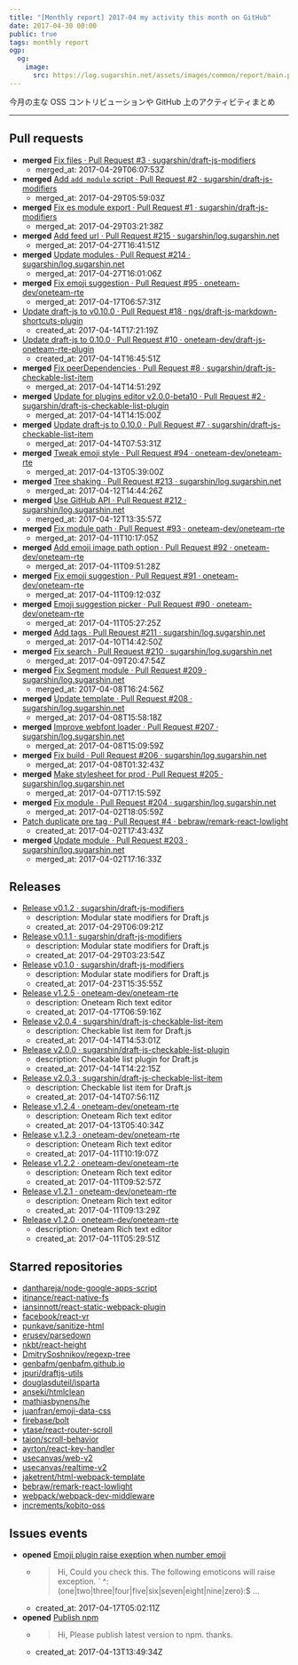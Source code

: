 ```yaml
---
title: "[Monthly report] 2017-04 my activity this month on GitHub"
date: 2017-04-30 00:00
public: true
tags: monthly report
ogp:
  og:
    image:
      src: https://log.sugarshin.net/assets/images/common/report/main.png
---
```


今月の主な OSS コントリビューションや GitHub 上のアクティビティまとめ

***

## Pull requests

- **merged** [Fix files · Pull Request #3 · sugarshin/draft-js-modifiers](https://github.com/sugarshin/draft-js-modifiers/pull/3)
  - merged_at: 2017-04-29T06:07:53Z
- **merged** [Add `add module` script · Pull Request #2 · sugarshin/draft-js-modifiers](https://github.com/sugarshin/draft-js-modifiers/pull/2)
  - merged_at: 2017-04-29T05:59:03Z
- **merged** [Fix es module export · Pull Request #1 · sugarshin/draft-js-modifiers](https://github.com/sugarshin/draft-js-modifiers/pull/1)
  - merged_at: 2017-04-29T03:21:38Z
- **merged** [Add feed url · Pull Request #215 · sugarshin/log.sugarshin.net](https://github.com/sugarshin/log.sugarshin.net/pull/215)
  - merged_at: 2017-04-27T16:41:51Z
- **merged** [Update modules · Pull Request #214 · sugarshin/log.sugarshin.net](https://github.com/sugarshin/log.sugarshin.net/pull/214)
  - merged_at: 2017-04-27T16:01:06Z
- **merged** [Fix emoji suggestion · Pull Request #95 · oneteam-dev/oneteam-rte](https://github.com/oneteam-dev/oneteam-rte/pull/95)
  - merged_at: 2017-04-17T06:57:31Z
- [Update draft-js to v0.10.0 · Pull Request #18 · ngs/draft-js-markdown-shortcuts-plugin](https://github.com/ngs/draft-js-markdown-shortcuts-plugin/pull/18)
  - created_at: 2017-04-14T17:21:19Z
- [Update draft-js to 0.10.0 · Pull Request #10 · oneteam-dev/draft-js-oneteam-rte-plugin](https://github.com/oneteam-dev/draft-js-oneteam-rte-plugin/pull/10)
  - created_at: 2017-04-14T16:45:51Z
- **merged** [Fix peerDependencies · Pull Request #8 · sugarshin/draft-js-checkable-list-item](https://github.com/sugarshin/draft-js-checkable-list-item/pull/8)
  - merged_at: 2017-04-14T14:51:29Z
- **merged** [Update for plugins editor v2.0.0-beta10 · Pull Request #2 · sugarshin/draft-js-checkable-list-plugin](https://github.com/sugarshin/draft-js-checkable-list-plugin/pull/2)
  - merged_at: 2017-04-14T14:15:00Z
- **merged** [Update draft-js to 0.10.0 · Pull Request #7 · sugarshin/draft-js-checkable-list-item](https://github.com/sugarshin/draft-js-checkable-list-item/pull/7)
  - merged_at: 2017-04-14T07:53:31Z
- **merged** [Tweak emoji style · Pull Request #94 · oneteam-dev/oneteam-rte](https://github.com/oneteam-dev/oneteam-rte/pull/94)
  - merged_at: 2017-04-13T05:39:00Z
- **merged** [Tree shaking · Pull Request #213 · sugarshin/log.sugarshin.net](https://github.com/sugarshin/log.sugarshin.net/pull/213)
  - merged_at: 2017-04-12T14:44:26Z
- **merged** [Use GitHub API · Pull Request #212 · sugarshin/log.sugarshin.net](https://github.com/sugarshin/log.sugarshin.net/pull/212)
  - merged_at: 2017-04-12T13:35:57Z
- **merged** [Fix module path · Pull Request #93 · oneteam-dev/oneteam-rte](https://github.com/oneteam-dev/oneteam-rte/pull/93)
  - merged_at: 2017-04-11T10:17:05Z
- **merged** [Add emoji image path option · Pull Request #92 · oneteam-dev/oneteam-rte](https://github.com/oneteam-dev/oneteam-rte/pull/92)
  - merged_at: 2017-04-11T09:51:28Z
- **merged** [Fix emoji suggestion · Pull Request #91 · oneteam-dev/oneteam-rte](https://github.com/oneteam-dev/oneteam-rte/pull/91)
  - merged_at: 2017-04-11T09:12:03Z
- **merged** [Emoji suggestion picker · Pull Request #90 · oneteam-dev/oneteam-rte](https://github.com/oneteam-dev/oneteam-rte/pull/90)
  - merged_at: 2017-04-11T05:27:25Z
- **merged** [Add tags · Pull Request #211 · sugarshin/log.sugarshin.net](https://github.com/sugarshin/log.sugarshin.net/pull/211)
  - merged_at: 2017-04-10T14:42:50Z
- **merged** [Fix search · Pull Request #210 · sugarshin/log.sugarshin.net](https://github.com/sugarshin/log.sugarshin.net/pull/210)
  - merged_at: 2017-04-09T20:47:54Z
- **merged** [Fix Segment module · Pull Request #209 · sugarshin/log.sugarshin.net](https://github.com/sugarshin/log.sugarshin.net/pull/209)
  - merged_at: 2017-04-08T16:24:56Z
- **merged** [Update template · Pull Request #208 · sugarshin/log.sugarshin.net](https://github.com/sugarshin/log.sugarshin.net/pull/208)
  - merged_at: 2017-04-08T15:58:18Z
- **merged** [Improve webfont loader · Pull Request #207 · sugarshin/log.sugarshin.net](https://github.com/sugarshin/log.sugarshin.net/pull/207)
  - merged_at: 2017-04-08T15:09:59Z
- **merged** [Fix build · Pull Request #206 · sugarshin/log.sugarshin.net](https://github.com/sugarshin/log.sugarshin.net/pull/206)
  - merged_at: 2017-04-08T01:32:43Z
- **merged** [Make stylesheet for prod · Pull Request #205 · sugarshin/log.sugarshin.net](https://github.com/sugarshin/log.sugarshin.net/pull/205)
  - merged_at: 2017-04-07T17:15:59Z
- **merged** [Fix module · Pull Request #204 · sugarshin/log.sugarshin.net](https://github.com/sugarshin/log.sugarshin.net/pull/204)
  - merged_at: 2017-04-02T18:05:59Z
- [Patch duplicate pre tag · Pull Request #4 · bebraw/remark-react-lowlight](https://github.com/bebraw/remark-react-lowlight/pull/4)
  - created_at: 2017-04-02T17:43:43Z
- **merged** [Update module · Pull Request #203 · sugarshin/log.sugarshin.net](https://github.com/sugarshin/log.sugarshin.net/pull/203)
  - merged_at: 2017-04-02T17:16:33Z

## Releases

- [Release v0.1.2 · sugarshin/draft-js-modifiers](https://github.com/sugarshin/draft-js-modifiers/releases/tag/v0.1.2)
  - description: Modular state modifiers for Draft.js
  - created_at: 2017-04-29T06:09:21Z
- [Release v0.1.1 · sugarshin/draft-js-modifiers](https://github.com/sugarshin/draft-js-modifiers/releases/tag/v0.1.1)
  - description: Modular state modifiers for Draft.js
  - created_at: 2017-04-29T03:23:54Z
- [Release v0.1.0 · sugarshin/draft-js-modifiers](https://github.com/sugarshin/draft-js-modifiers/releases/tag/v0.1.0)
  - description: Modular state modifiers for Draft.js
  - created_at: 2017-04-23T15:35:55Z
- [Release v1.2.5 · oneteam-dev/oneteam-rte](https://github.com/oneteam-dev/oneteam-rte/releases/tag/v1.2.5)
  - description: Oneteam Rich text editor
  - created_at: 2017-04-17T06:59:16Z
- [Release v2.0.4 · sugarshin/draft-js-checkable-list-item](https://github.com/sugarshin/draft-js-checkable-list-item/releases/tag/v2.0.4)
  - description: Checkable list item for Draft.js
  - created_at: 2017-04-14T14:53:01Z
- [Release v2.0.0 · sugarshin/draft-js-checkable-list-plugin](https://github.com/sugarshin/draft-js-checkable-list-plugin/releases/tag/v2.0.0)
  - description: Checkable list plugin for Draft.js
  - created_at: 2017-04-14T14:22:15Z
- [Release v2.0.3 · sugarshin/draft-js-checkable-list-item](https://github.com/sugarshin/draft-js-checkable-list-item/releases/tag/v2.0.3)
  - description: Checkable list item for Draft.js
  - created_at: 2017-04-14T07:56:11Z
- [Release v1.2.4 · oneteam-dev/oneteam-rte](https://github.com/oneteam-dev/oneteam-rte/releases/tag/v1.2.4)
  - description: Oneteam Rich text editor
  - created_at: 2017-04-13T05:40:34Z
- [Release v.1.2.3 · oneteam-dev/oneteam-rte](https://github.com/oneteam-dev/oneteam-rte/releases/tag/v.1.2.3)
  - description: Oneteam Rich text editor
  - created_at: 2017-04-11T10:19:07Z
- [Release v1.2.2 · oneteam-dev/oneteam-rte](https://github.com/oneteam-dev/oneteam-rte/releases/tag/v1.2.2)
  - description: Oneteam Rich text editor
  - created_at: 2017-04-11T09:52:57Z
- [Release v1.2.1 · oneteam-dev/oneteam-rte](https://github.com/oneteam-dev/oneteam-rte/releases/tag/v1.2.1)
  - description: Oneteam Rich text editor
  - created_at: 2017-04-11T09:13:29Z
- [Release v1.2.0 · oneteam-dev/oneteam-rte](https://github.com/oneteam-dev/oneteam-rte/releases/tag/v1.2.0)
  - description: Oneteam Rich text editor
  - created_at: 2017-04-11T05:29:51Z

## Starred repositories

- [danthareja/node-google-apps-script](https://github.com/danthareja/node-google-apps-script)
- [itinance/react-native-fs](https://github.com/itinance/react-native-fs)
- [iansinnott/react-static-webpack-plugin](https://github.com/iansinnott/react-static-webpack-plugin)
- [facebook/react-vr](https://github.com/facebook/react-vr)
- [punkave/sanitize-html](https://github.com/punkave/sanitize-html)
- [erusev/parsedown](https://github.com/erusev/parsedown)
- [nkbt/react-height](https://github.com/nkbt/react-height)
- [DmitrySoshnikov/regexp-tree](https://github.com/DmitrySoshnikov/regexp-tree)
- [genbafm/genbafm.github.io](https://github.com/genbafm/genbafm.github.io)
- [jpuri/draftjs-utils](https://github.com/jpuri/draftjs-utils)
- [douglasduteil/isparta](https://github.com/douglasduteil/isparta)
- [anseki/htmlclean](https://github.com/anseki/htmlclean)
- [mathiasbynens/he](https://github.com/mathiasbynens/he)
- [juanfran/emoji-data-css](https://github.com/juanfran/emoji-data-css)
- [firebase/bolt](https://github.com/firebase/bolt)
- [ytase/react-router-scroll](https://github.com/ytase/react-router-scroll)
- [taion/scroll-behavior](https://github.com/taion/scroll-behavior)
- [ayrton/react-key-handler](https://github.com/ayrton/react-key-handler)
- [usecanvas/web-v2](https://github.com/usecanvas/web-v2)
- [usecanvas/realtime-v2](https://github.com/usecanvas/realtime-v2)
- [jaketrent/html-webpack-template](https://github.com/jaketrent/html-webpack-template)
- [bebraw/remark-react-lowlight](https://github.com/bebraw/remark-react-lowlight)
- [webpack/webpack-dev-middleware](https://github.com/webpack/webpack-dev-middleware)
- [increments/kobito-oss](https://github.com/increments/kobito-oss)

## Issues events

- **opened** [Emoji plugin raise exeption when number emoji](https://github.com/draft-js-plugins/draft-js-plugins/issues/717)
  - > Hi,    Could you check this. The following emoticons will raise exception.    `  ^:(one|two|three|four|five|six|seven|eight|nine|zero):$ ...
  - created_at: 2017-04-17T05:02:11Z
- **opened** [Publish npm](https://github.com/iamcal/emoji-data/issues/84)
  - > Hi,    Please publish latest version to npm. thanks.
  - created_at: 2017-04-13T13:49:34Z
